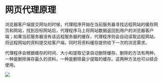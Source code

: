 # 网页代理原理

浏览器客户端提交网址的时候，代理程序开始在当前服务器寻找远程网站的缓存网页和网站，找到目标网站后，代理程序马上将网站数据返回到用户的浏览器客户端；如果当前服务器没有该远程服务器的缓存，代理程序则会自动读取远程网站，将远程网站的资料提交给客户端，同时将资料缓存提供给下一次的浏览需求。

代理程序会根据缓存的时间、大小和提取记录自动删除缓存。删除的方法有两种，一种是删除保存最久的资料，一种是删除最少提取的缓存。这两种方法也可以结合使用。

![](https://raw.githubusercontent.com/loremwalker/fq-book/master/.gitbook/assets/2018-05-10_192753.png)

